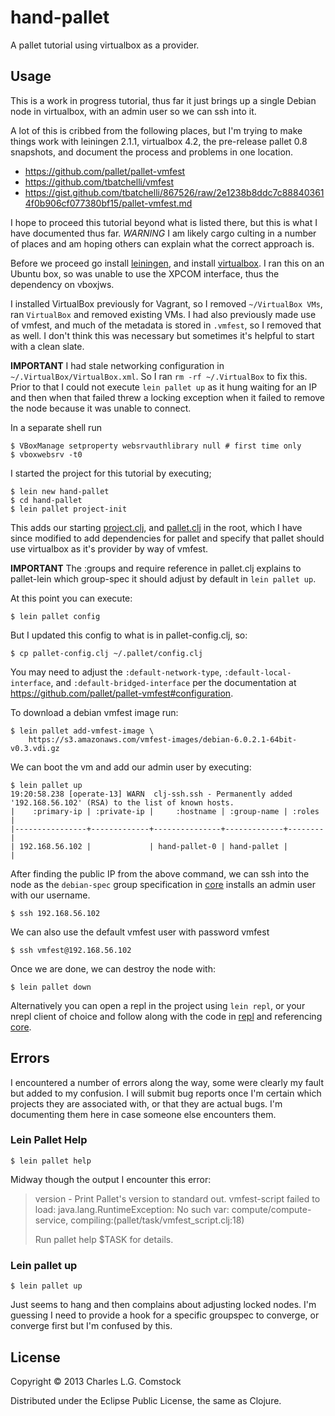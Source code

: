 # hand-pallet

A pallet tutorial using virtualbox as a provider.

## Usage

This is a work in progress tutorial, thus far it just brings up a
single Debian node in virtualbox, with an admin user so we can ssh
into it.

A lot of this is cribbed from the following places, but I'm trying to
make things work with leiningen 2.1.1, virtualbox 4.2, the pre-release
pallet 0.8 snapshots, and document the process and problems in one
location.

 * https://github.com/pallet/pallet-vmfest
 * https://github.com/tbatchelli/vmfest
 * https://gist.github.com/tbatchelli/867526/raw/2e1238b8ddc7c888403614f0b906cf077380bf15/pallet-vmfest.md

I hope to proceed this tutorial beyond what is listed there, but this
is what I have documented thus far. *WARNING* I am likely cargo
culting in a number of places and am hoping others can explain what
the correct approach is.

Before we proceed go install
[leiningen](https://github.com/technomancy/leiningen), and install
[virtualbox](https://www.virtualbox.org/wiki/Downloads). I ran this on
an Ubuntu box, so was unable to use the XPCOM interface, thus the
dependency on vboxjws.

I installed VirtualBox previously for Vagrant, so I removed
`~/VirtualBox VMs`, ran `VirtualBox` and removed existing VMs. I had
also previously made use of vmfest, and much of the metadata is stored
in `.vmfest`, so I removed that as well. I don't think this was
necessary but sometimes it's helpful to start with a clean slate.

**IMPORTANT** I had stale networking configuration in
  `~/.VirtualBox/VirtualBox.xml`. So I ran `rm -rf ~/.VirtualBox` to
  fix this. Prior to that I could not execute `lein pallet up` as it
  hung waiting for an IP and then when that failed threw a locking
  exception when it failed to remove the node because it was unable to
  connect.

In a separate shell run

    $ VBoxManage setproperty websrvauthlibrary null # first time only
    $ vboxwebsrv -t0

I started the project for this tutorial by executing;

    $ lein new hand-pallet
    $ cd hand-pallet
    $ lein pallet project-init

This adds our starting [project.clj](project.clj), and
[pallet.clj](pallet.clj) in the root, which I have since modified to
add dependencies for pallet and specify that pallet should use
virtualbox as it's provider by way of vmfest.

**IMPORTANT** The :groups and require reference in pallet.clj explains
  to pallet-lein which group-spec it should adjust by default in `lein
  pallet up`.

At this point you can execute:

    $ lein pallet config

But I updated this config to what is in pallet-config.clj, so:

    $ cp pallet-config.clj ~/.pallet/config.clj

You may need to adjust the `:default-network-type`,
`:default-local-interface`, and `:default-bridged-interface` per the
documentation at
https://github.com/pallet/pallet-vmfest#configuration.

To download a debian vmfest image run:

    $ lein pallet add-vmfest-image \
        https://s3.amazonaws.com/vmfest-images/debian-6.0.2.1-64bit-v0.3.vdi.gz

We can boot the vm and add our admin user by executing:

```
$ lein pallet up
19:20:58.238 [operate-13] WARN  clj-ssh.ssh - Permanently added '192.168.56.102' (RSA) to the list of known hosts.
|    :primary-ip | :private-ip |     :hostname | :group-name | :roles |
|----------------+-------------+---------------+-------------+--------|
| 192.168.56.102 |             | hand-pallet-0 | hand-pallet |        |
```

After finding the public IP from the above command, we can ssh into
the node as the `debian-spec` group specification in
[core](src/hand_pallet/core.clj) installs an admin user with our
username.

    $ ssh 192.168.56.102

We can also use the default vmfest user with password vmfest

    $ ssh vmfest@192.168.56.102

Once we are done, we can destroy the node with:

    $ lein pallet down

Alternatively you can open a repl in the project using `lein repl`, or
your nrepl client of choice and follow along with the code in
[repl](src/hand_pallet/repl.clj) and referencing
[core](src/hand_pallet/core.clj).

## Errors

I encountered a number of errors along the way, some were clearly my
fault but added to my confusion. I will submit bug reports once I'm
certain which projects they are associated with, or that they are
actual bugs. I'm documenting them here in case someone else encounters
them.

### Lein Pallet Help

    $ lein pallet help

Midway though the output I encounter this error:

> version          - Print Pallet's version to standard out.
> vmfest-script failed to load: java.lang.RuntimeException: No such var: compute/compute-service, compiling:(pallet/task/vmfest_script.clj:18)
>
> Run pallet help $TASK for details.

### Lein pallet up

    $ lein pallet up

Just seems to hang and then complains about adjusting locked nodes.
I'm guessing I need to provide a hook for a specific groupspec to
converge, or converge first but I'm confused by this.

## License

Copyright © 2013 Charles L.G. Comstock

Distributed under the Eclipse Public License, the same as Clojure.
